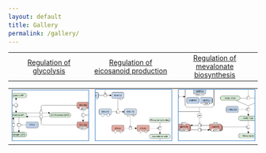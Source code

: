 ```yaml
---
layout: default
title: Gallery
permalink: /gallery/
---
```


<!--<a href="/glycolysis/">Regulation of glycolysis</a> | <a href="/mevalonate/">Regulation of mevalonate biosynthesis</a> | <a href="/eicosanoids/">Regulation of eicosanoid production</a> 
---|---|---
<a href="/glycolysis/"><img src="/images/maps/F001-glycolysis-cut.png"/></a> | <a href="/mevalonate/"><img src="/images/maps/F003-mevalonate-cut.png"/></a> | <a href="/eicosanoids/"><img src="/images/maps/F002-eicosanoids-cut.png"/></a>-->

<table>
    <tr>
      <td style="width: 330px;" align="center"><a href="/glycolysis/">Regulation of <br />glycolysis</a> <!--<br /> <font size="2"> 
<a href="/downloads/F001-glycolysis.graphml" target="_blank">GraphML</a> &nbsp;
<a href="/downloads/F001-glycolysis.sbgn" target="_blank">SBGN-ML</a> &nbsp;
<a href="/downloads/F001-glycolysis.svg" target="_blank">SVG</a> &nbsp;</font>--></td>
      <td style="width: 330px;" align="center"><a href="/eicosanoids/">Regulation of <br />eicosanoid production</a> <!-- <br /> <font size="2"> 
<a href="/downloads/F002-eicosanoids.graphml" target="_blank">GraphML</a> &nbsp; 
<a href="/downloads/F002-eicosanoids.svg" target="_blank">SVG</a> &nbsp;</font>--></td>
      <td style="width: 330px;" align="center"><a href="/mevalonate/">Regulation of <br />mevalonate biosynthesis</a> <!-- <br /> <font size="2"> 
<a href="/downloads/F003-mevalonate.graphml" target="_blank">GraphML</a> &nbsp;
<a href="/downloads/F003-mevalonate.sbgn" target="_blank">SBGN-ML</a> &nbsp;
<a href="/downloads/F003-mevalonate.svg" target="_blank">SVG</a> &nbsp;</font>--></td>
    </tr>
</table>
<table>
    <tr>
      <td style="width: 330px;" align="center"><a href="/glycolysis/"><img src="/images/maps/F001-glycolysis-cut.png" style="border: #4182C4 1px solid; width: 240px;"/></a></td>
      <td style="width: 330px;" align="center"><a href="/eicosanoids/"><img src="/images/maps/F002-eicosanoids-cut.png" style="border: #4182C4 1px solid; width: 240px;"/></a></td>
      <td style="width: 330px;" align="center"><a href="/mevalonate/"><img src="/images/maps/F003-mevalonate-cut.png" style="border: #4182C4 1px solid; width: 240px;"/></a></td>
    </tr>
</table>

<br />


